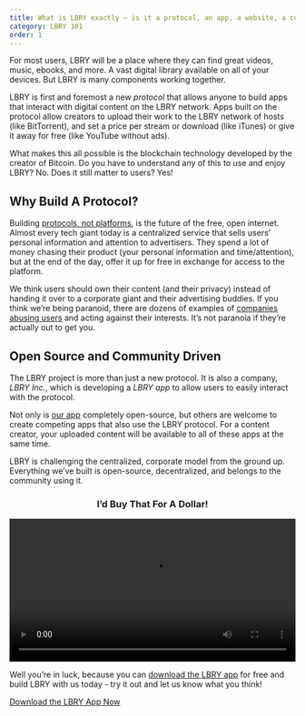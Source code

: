 ```yaml
---
title: What is LBRY exactly – is it a protocol, an app, a website, a company?
category: LBRY 101
order: 1
---
```

For most users, LBRY will be a place where they can find great videos, music, ebooks, and more. A vast digital library available on all of your devices. But LBRY is many components working together.

LBRY is first and foremost a new *protocol* that allows anyone to build apps that interact with digital content on the LBRY network. Apps built on the protocol allow creators to upload their work to the LBRY network of hosts (like BitTorrent), and set a price per stream or download (like iTunes) or give it away for free (like YouTube without ads).

What makes this all possible is the blockchain technology developed by the creator of Bitcoin. Do you have to understand any of this to use and enjoy LBRY? No. Does it still matter to users? Yes!

## Why Build A Protocol?
Building [protocols, not platforms](https://lbry.com/news/blockchain-is-love-blockchain-is-life), is the future of the free, open internet. Almost every tech giant today is a centralized service that sells users’ personal information and attention to advertisers. They spend a lot of money chasing their product (your personal information and time/attention), but at the end of the day, offer it up for free in exchange for access to the platform. 

We think users should own their content (and their privacy) instead of handing it over to a corporate giant and their advertising buddies. If you think we’re being paranoid, there are dozens of examples of [companies abusing users](https://lbry.com/news/why-do-tech-giants-abuse-their-users) and acting against their interests. It’s not paranoia if they’re actually out to get you.

## Open Source and Community Driven
The LBRY project is more than just a new protocol. It is also a company, *LBRY Inc.*, which is developing a *LBRY app* to allow users to easily interact with the protocol. 

Not only is [our app](https://lbry.com/get?auto=1) completely open-source, but others are welcome to create competing apps that also use the LBRY protocol. For a content creator, your uploaded content will be available to all of these apps at the same time.

LBRY is challenging the centralized, corporate model from the ground up. Everything we’ve built is open-source, decentralized, and belongs to the community using it.

<h3 style="text-align: center;" markdown="1">I’d Buy That For A Dollar!</h3> 
<video width="100%" controls src="https://spee.ch/c/Id-Buy-That-for-a-Dollar.mp4"/></video>

Well you’re in luck, because you can [download the LBRY app](https://lbry.com/get?auto=1) for free and build LBRY with us today - try it out and let us know what you think!

[Download the LBRY App Now](https://lbry.com/get?auto=1)
